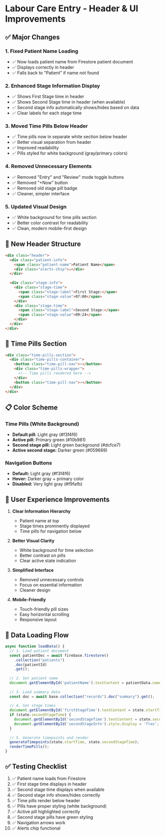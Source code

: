 # Labour Care Entry - Header & UI Improvements

## ✅ Major Changes

### 1. **Fixed Patient Name Loading**
- ✅ Now loads patient name from Firestore patient document
- ✅ Displays correctly in header
- ✅ Falls back to "Patient" if name not found

### 2. **Enhanced Stage Information Display**
- ✅ Shows First Stage time in header
- ✅ Shows Second Stage time in header (when available)
- ✅ Second stage info automatically shows/hides based on data
- ✅ Clear labels for each stage time

### 3. **Moved Time Pills Below Header**
- ✅ Time pills now in separate white section below header
- ✅ Better visual separation from header
- ✅ Improved readability
- ✅ Pills styled for white background (gray/primary colors)

### 4. **Removed Unnecessary Elements**
- ✅ Removed "Entry" and "Review" mode toggle buttons
- ✅ Removed "+Now" button
- ✅ Removed old stage pill badge
- ✅ Cleaner, simpler interface

### 5. **Updated Visual Design**
- ✅ White background for time pills section
- ✅ Better color contrast for readability
- ✅ Clean, modern mobile-first design

## 🎨 New Header Structure

```html
<div class="header">
  <div class="patient-info">
    <span class="patient-name">Patient Name</span>
    <div class="alerts-chip">⚠</div>
  </div>
  
  <div class="stage-info">
    <div class="stage-time">
      <span class="stage-label">First Stage:</span>
      <span class="stage-value">07:00</span>
    </div>
    <div class="stage-time">
      <span class="stage-label">Second Stage:</span>
      <span class="stage-value">09:24</span>
    </div>
  </div>
</div>
```

## 🎨 Time Pills Section

```html
<div class="time-pills-section">
  <div class="time-pills-container">
    <button class="time-pill-nav">‹</button>
    <div class="time-pills-wrapper">
      <!-- Time pills rendered here -->
    </div>
    <button class="time-pill-nav">›</button>
  </div>
</div>
```

## 📋 Color Scheme

### Time Pills (White Background)
- **Default pill:** Light gray (#f3f4f6)
- **Active pill:** Primary green (#10b981)
- **Second stage pill:** Light green background (#dcfce7)
- **Active second stage:** Darker green (#059669)

### Navigation Buttons
- **Default:** Light gray (#f3f4f6)
- **Hover:** Darker gray + primary color
- **Disabled:** Very light gray (#f9fafb)

## 🎯 User Experience Improvements

1. **Clear Information Hierarchy**
   - Patient name at top
   - Stage times prominently displayed
   - Time pills for navigation below

2. **Better Visual Clarity**
   - White background for time selection
   - Better contrast on pills
   - Clear active state indication

3. **Simplified Interface**
   - Removed unnecessary controls
   - Focus on essential information
   - Cleaner design

4. **Mobile-Friendly**
   - Touch-friendly pill sizes
   - Easy horizontal scrolling
   - Responsive layout

## 🚀 Data Loading Flow

```javascript
async function loadData() {
  // 1. Load patient document
  const patientDoc = await firebase.firestore()
    .collection("patients")
    .doc(patientId)
    .get();
  
  // 2. Set patient name
  document.getElementById('patientName').textContent = patientData.name;
  
  // 3. Load summary data
  const doc = await base.collection("records").doc("summary").get();
  
  // 4. Set stage times
  document.getElementById('firstStageTime').textContent = state.startTime;
  if (state.secondStageTime) {
    document.getElementById('secondStageTime').textContent = state.secondStageTime;
    document.getElementById('secondStageInfo').style.display = 'flex';
  }
  
  // 5. Generate timepoints and render
  generateTimepoints(state.startTime, state.secondStageTime);
  renderTimePills();
}
```

## ✅ Testing Checklist

1. ✅ Patient name loads from Firestore
2. ✅ First stage time displays in header
3. ✅ Second stage time displays when available
4. ✅ Second stage info shows/hides correctly
5. ✅ Time pills render below header
6. ✅ Pills have proper styling (white background)
7. ✅ Active pill highlighted correctly
8. ✅ Second stage pills have green styling
9. ✅ Navigation arrows work
10. ✅ Alerts chip functional

